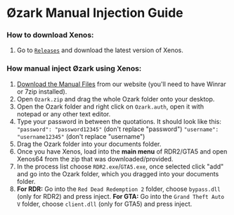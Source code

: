 # Øzark Manual Injection Guide

### How to download Xenos:
1. Go to [`Releases`](https://github.com/DarthTon/Xenos) and download the latest version of Xenos.

### How manual inject Øzark using Xenos:
1. [Download the Manual Files](https://ozark.gg/download.php) from our website (you'll need to have Winrar or 7zip installed).
2. Open `Ozark.zip` and drag the whole Ozark folder onto your desktop. 
3. Open the Ozark folder and right click on `Ozark.auth`, open it with notepad or any other text editor. 
4. Type your password in between the quotations. It should look like this:
```"password": "password12345"``` (don't replace "password")
```"username": "username12345"``` (don't replace "username")
5. Drag the Ozark folder into your documents folder.
6. Once you have Xenos, load into the **main menu** of RDR2/GTA5 and open Xenos64 from the zip that was downloaded/provided.
7. In the process list choose `RDR2.exe`/`GTA5.exe`, once selected click "add" and go into the Ozark folder, which you dragged into your documents folder.
8. **For RDR:** Go into the `Red Dead Redemption 2` folder, choose `bypass.dll` (only for RDR2) and press inject. **For GTA:** Go into the `Grand Theft Auto V` folder, choose `client.dll` (only for GTA5) and press inject. 
